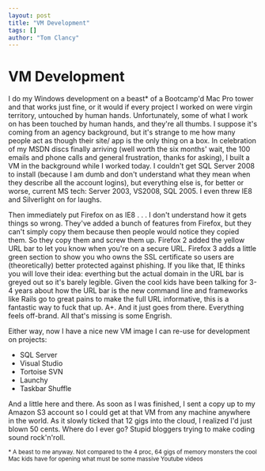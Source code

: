 ```yaml
---
layout: post
title: "VM Development"
tags: []
author: "Tom Clancy"
---
```


# VM Development

I do my Windows development on a beast* of a Bootcamp'd Mac Pro tower and that works just fine, or it would if every project I worked on were virgin territory, untouched by human hands. Unfortunately, some of what I work on has been touched by human hands, and they're all thumbs. I suppose it's coming from an agency background, but it's strange to me how many people act as though their site/ app is the only thing on a box. In celebration of my MSDN discs finally arriving (well worth the six months' wait, the 100 emails and phone calls and general frustration, thanks for asking), I built a VM in the background while I worked today. I couldn't get SQL Server 2008 to install (because I am dumb and don't understand what they mean when they describe all the account logins), but everything else is, for better or worse, current MS tech: Server 2003, VS2008, SQL 2005. I even threw IE8 and Silverlight on for laughs.

Then immediately put Firefox on as IE8 . . . I don't understand how it gets things so wrong. They've added a bunch of features from Firefox, but they can't simply copy them because then people would notice they copied them. So they copy them and screw them up. Firefox 2 added the yellow URL bar to let you know when you're on a secure URL. Firefox 3 adds a little green section to show you who owns the SSL certificate so users are (theoretically) better protected against phishing. If you like that, IE thinks you will love their idea: everthing but the actual domain in the URL bar is greyed out so it's barely legible. Given the cool kids have been talking for 3-4 years about how the URL bar is the new command line and frameworks like Rails go to great pains to make the full URL informative, this is a fantastic way to fuck that up. A+. And it just goes from there. Everything feels off-brand. All that's missing is some Engrish.

Either way, now I have a nice new VM image I can re-use for development on projects:
<ul>
	<li>SQL Server</li>
	<li>Visual Studio</li>
	<li>Tortoise SVN</li>
	<li>Launchy</li>
	<li>Taskbar Shuffle</li>
</ul>
And a little here and there. As soon as I was finished, I sent a copy up to my Amazon S3 account so I could get at that VM from any machine anywhere in the world. As it slowly ticked that 12 gigs into the cloud, I realized I'd just blown 50 cents. Where do I ever go? Stupid bloggers trying to make coding sound rock'n'roll.

<small>* A beast to me anyway. Not compared to the 4 proc, 64 gigs of memory monsters the cool Mac kids have for opening what must be some massive Youtube videos</small>
